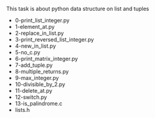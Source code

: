 This task is about python data structure on list and tuples

* 0-print_list_integer.py 
* 1-element_at.py
* 2-replace_in_list.py
* 3-print_reversed_list_integer.py
* 4-new_in_list.py
* 5-no_c.py
* 6-print_matrix_integer.py
* 7-add_tuple.py
* 8-multiple_returns.py
* 9-max_integer.py
* 10-divisible_by_2.py
* 11-delete_at.py
* 12-switch.py
* 13-is_palindrome.c
* lists.h

